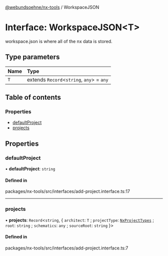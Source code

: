[@webundsoehne/nx-tools](../README.md) / WorkspaceJSON

# Interface: WorkspaceJSON<T\>

workspace.json is where all of the nx data is stored.

## Type parameters

| Name | Type                                       |
| :--- | :----------------------------------------- |
| `T`  | extends `Record`<`string`, `any`\> = `any` |

## Table of contents

### Properties

- [defaultProject](WorkspaceJSON.md#defaultproject)
- [projects](WorkspaceJSON.md#projects)

## Properties

### defaultProject

• **defaultProject**: `string`

#### Defined in

packages/nx-tools/src/interfaces/add-project.interface.ts:17

---

### projects

• **projects**: `Record`<`string`, { `architect`: `T` ; `projectType`: [`NxProjectTypes`](../enums/NxProjectTypes.md) ; `root`: `string` ; `schematics`: `any` ; `sourceRoot`: `string` }\>

#### Defined in

packages/nx-tools/src/interfaces/add-project.interface.ts:7
